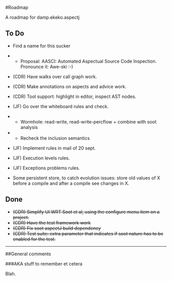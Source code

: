 #Roadmap

A roadmap for damp.ekeko.aspectj 

## To Do

* Find a name for this sucker
* * Proposal: AASCI: Automated Aspectual Source Code Inspection. Pronounce it: Awe-ski :-)

* (CDR) Have walks over call graph work.
* (CDR) Make annotations on aspects and advice work.
* (CDR) Tool support: highlight in editor, inspect AST nodes.
* (JF) Go over the whiteboard rules and check.
* * Wormhole: read-write, read-write-percflow + combine with soot analysis
* * Recheck the inclusion semantics 
* (JF) Implement rules in mail of 20 sept.
* (JF) Execution levels rules.
* (JF) Exceptions problems rules.
* Some persistent store, to  catch evolution issues: store old values of X before a compile and after a compile see changes in X.

## Done
* ~~(CDR) Simplify UI WRT Soot et al, using the configure menu item on a project.~~
* ~~(CDR) Have the test framework work~~
* ~~(CDR) Fix soot aspectJ build dependency~~
* ~~(CDR) Test suite: extra parameter that indicates if soot nature has to be enabled for the test.~~

***

##General comments

###AKA stuff to remember et cetera

Blah.


